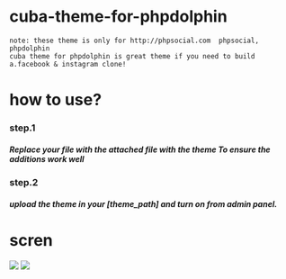 # cuba-theme-for-phpdolphin
	note: these theme is only for http://phpsocial.com  phpsocial, phpdolphin
	cuba theme for phpdolphin is great theme if you need to build a.facebook & instagram clone!

# how to use?
<h3>step.1</h3/>
	    <h5>Replace your <classes.php> file with the attached file with the theme To ensure the additions work well</h5/>
 
<h3>step.2</h3/>
      <h5>upload the theme in your [theme_path] and turn on from admin panel.</h5/>


# scren
<img src="https://camo.envatousercontent.com/e80839b4ff7b853718710cca9898d5784d488363/68747470733a2f2f612e746f7034746f702e696f2f705f313631306c6c676833332e706e67">

<img src="https://camo.envatousercontent.com/6ff80dcd2bc00fbe19bc866a6758fd980905c691/68747470733a2f2f6b2e746f7034746f702e696f2f705f31363130727a727964312e706e67">

